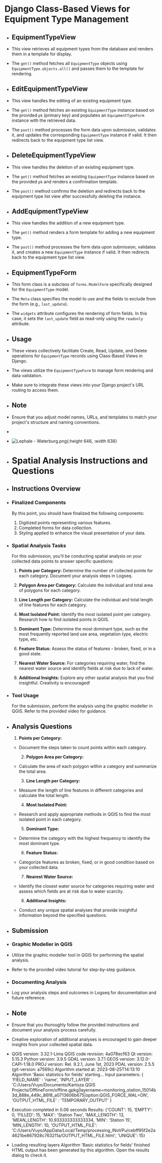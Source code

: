 # Django Class-Based Views for Equipment Type Management
- ## EquipmentTypeView
- This view retrieves all equipment types from the database and renders them in a template for display.
- The `get()` method fetches all `EquipmentType` objects using `EquipmentType.objects.all()` and passes them to the template for rendering.
- ## EditEquipmentTypeView
- This view handles the editing of an existing equipment type.
- The `get()` method fetches an existing `EquipmentType` instance based on the provided `pk` (primary key) and populates an `EquipmentTypeForm` instance with the retrieved data.
- The `post()` method processes the form data upon submission, validates it, and updates the corresponding `EquipmentType` instance if valid. It then redirects back to the equipment type list view.
- ## DeleteEquipmentTypeView
- This view handles the deletion of an existing equipment type.
- The `get()` method fetches an existing `EquipmentType` instance based on the provided `pk` and renders a confirmation template.
- The `post()` method confirms the deletion and redirects back to the equipment type list view after successfully deleting the instance.
- ## AddEquipmentTypeView
- This view handles the addition of a new equipment type.
- The `get()` method renders a form template for adding a new equipment type.
- The `post()` method processes the form data upon submission, validates it, and creates a new `EquipmentType` instance if valid. It then redirects back to the equipment type list view.
- ## EquipmentTypeForm
- This form class is a subclass of `forms.ModelForm` specifically designed for the `EquipmentType` model.
- The `Meta` class specifies the model to use and the fields to exclude from the form (e.g., `last_update`).
- The `widgets` attribute configures the rendering of form fields. In this case, it sets the `last_update` field as read-only using the `readonly` attribute.
- ## Usage
- These views collectively facilitate Create, Read, Update, and Delete operations for `EquipmentType` records using Class-Based Views in Django.
- The views utilize the `EquipmentTypeForm` to manage form rendering and data validation.
- Make sure to integrate these views into your Django project's URL routing to access them.
- ## Note
- Ensure that you adjust model names, URLs, and templates to match your project's structure and naming conventions.
-
- ![Lephale - Waterburg.png](../assets/Lephale_-_Waterburg_1692964013753_0.png){:height 646, :width 638}
- # Spatial Analysis Instructions and Questions
- ## Instructions Overview
- ### Finalized Components
  By this point, you should have finalized the following components:
  1. Digitized points representing various features.
  2. Completed forms for data collection.
  3. Styling applied to enhance the visual presentation of your data.
- ### Spatial Analysis Tasks
  For this submission, you'll be conducting spatial analysis on your collected data points to answer specific questions:
  
  1. **Points per Category:** Determine the number of collected points for each category. Document your analysis steps in Logseq.
  
  2. **Polygon Area per Category:** Calculate the individual and total area of polygons for each category.
  
  3. **Line Length per Category:** Calculate the individual and total length of line features for each category.
  
  4. **Most Isolated Point:** Identify the most isolated point per category. Research how to find isolated points in QGIS.
  
  5. **Dominant Type:** Determine the most dominant type, such as the most frequently reported land use area, vegetation type, electric type, etc.
  
  6. **Feature Status:** Assess the status of features - broken, fixed, or in a good state.
  
  7. **Nearest Water Source:** For categories requiring water, find the nearest water source and identify fields at risk due to lack of water.
  
  8. **Additional Insights:** Explore any other spatial analysis that you find insightful. Creativity is encouraged!
- ### Tool Usage
  For the submission, perform the analysis using the graphic modeller in QGIS. Refer to the provided video for guidance.
- ## Analysis Questions
  
  1. **Points per Category:**
	- Document the steps taken to count points within each category.
	  
	  2. **Polygon Area per Category:**
	- Calculate the area of each polygon within a category and summarize the total area.
	  
	  3. **Line Length per Category:**
	- Measure the length of line features in different categories and calculate the total length.
	  
	  4. **Most Isolated Point:**
	- Research and apply appropriate methods in QGIS to find the most isolated point in each category.
	  
	  5. **Dominant Type:**
	- Determine the category with the highest frequency to identify the most dominant type.
	  
	  6. **Feature Status:**
	- Categorize features as broken, fixed, or in good condition based on your collected data.
	  
	  7. **Nearest Water Source:**
	- Identify the closest water source for categories requiring water and assess which fields are at risk due to water scarcity.
	  
	  8. **Additional Insights:**
	- Conduct any unique spatial analyses that provide insightful information beyond the specified questions.
- ## Submission
- ### Graphic Modeller in QGIS
- Utilize the graphic modeller tool in QGIS for performing the spatial analysis.
- Refer to the provided video tutorial for step-by-step guidance.
- ### Documenting Analysis
- Log your analysis steps and outcomes in Logseq for documentation and future reference.
- ## Note
- Ensure that you thoroughly follow the provided instructions and document your analysis process carefully.
- Creative exploration of additional analyses is encouraged to gain deeper insights from your collected spatial data.
- QGIS version: 3.32.1-Lima
  QGIS code revision: 4a078ecf63
  Qt version: 5.15.3
  Python version: 3.9.5
  GDAL version: 3.7.1
  GEOS version: 3.12.0-CAPI-1.18.0
  PROJ version: Rel. 9.2.1, June 1st, 2023
  PDAL version: 2.5.5 (git-version: a7569c)
  Algorithm started at: 2023-08-25T14:13:10
  Algorithm 'Basic statistics for fields' starting…
  Input parameters:
  { 'FIELD_NAME' : 'name', 'INPUT_LAYER' : 'C:/Users/Vuyo/Documents/Kartoza QGIS Projects/OfflineForm/offline.gpkg|layername=monitoring_station_15014b3d_888e_449c_86f8_a0713606b675|option:QGIS_FORCE_WAL=ON', 'OUTPUT_HTML_FILE' : 'TEMPORARY_OUTPUT' }
- Execution completed in 0.06 seconds
  Results:
  {'COUNT': 15,
  'EMPTY': 0,
  'FILLED': 15,
  'MAX': 'Station Two',
  'MAX_LENGTH': 13,
  'MEAN_LENGTH': 10.933333333333334,
  'MIN': 'Station 15',
  'MIN_LENGTH': 10,
  'OUTPUT_HTML_FILE': 'C:/Users/Vuyo/AppData/Local/Temp/processing_lNoVPu/cebff95f2e2a4621be867928c763211a/OUTPUT_HTML_FILE.html',
  'UNIQUE': 15}
- Loading resulting layers
  Algorithm 'Basic statistics for fields' finished
  HTML output has been generated by this algorithm.
  Open the results dialog to check it.